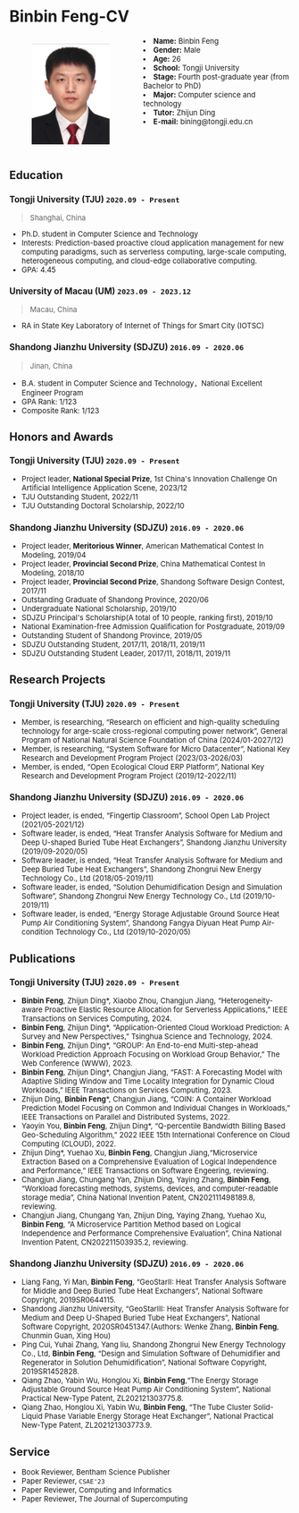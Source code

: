 # Binbin Feng-CV
<font size=2>
<div style="display: flex;">
  <div style="flex-basis: 25%; padding-right: 20px;">
    <figure class="gl-page-background gl-float-right gl-image-box" style="text-align: center;"><img src="MyPhoto.png" alt="Binbin Feng" width="140" height="180" style="max-width: 160px;" /></figure>
  </div>
  <div style="flex-basis: 60%;">
    <li><b>Name:</b> Binbin Feng</li>
    <li><b>Gender:</b> Male</li>
    <li><b>Age:</b> 26</li>
    <li><b>School:</b> Tongji University</li>
    <li><b>Stage:</b> Fourth post-graduate year (from Bachelor to PhD)</li>
    <li><b>Major:</b> Computer science and technology</li>
    <li><b>Tutor:</b> Zhijun Ding</li>
    <li><b>E-mail:</b> bining@tongji.edu.cn</li>
  </div>
</div>

## Education

### **Tongji University (TJU)** `2020.09 - Present`
>  Shanghai, China
- Ph.D. student in Computer Science and Technology
- Interests: Prediction-based proactive cloud application management for new computing paradigms, such as serverless computing, large-scale computing, heterogeneous computing, and cloud-edge collaborative computing.
- GPA: 4.45

### **University of Macau (UM)** `2023.09 - 2023.12`
> Macau, China
- RA in State Key Laboratory of Internet of Things for Smart City (IOTSC)

### **Shandong Jianzhu University (SDJZU)** `2016.09 - 2020.06`
> Jinan, China
- B.A. student in Computer Science and Technology，National Excellent Engineer Program
- GPA Rank: 1/123
- Composite Rank: 1/123

## Honors and Awards

### **Tongji University (TJU)** `2020.09 - Present`
- Project leader, **National Special Prize**, 1st China's Innovation Challenge On Artificial Intelligence Application Scene, 2023/12
- TJU Outstanding Student, 2022/11
- TJU Outstanding Doctoral Scholarship, 2022/10


### **Shandong Jianzhu University (SDJZU)** `2016.09 - 2020.06`
- Project leader, **Meritorious Winner**, American Mathematical Contest In Modeling, 2019/04
- Project leader, **Provincial Second Prize**, China Mathematical Contest In Modeling, 2018/10
- Project leader, **Provincial Second Prize**, Shandong Software Design Contest, 2017/11
- Outstanding Graduate of Shandong Province, 2020/06
- Undergraduate National Scholarship, 2019/10
- SDJZU Principal's Scholarship(A total of 10 people, ranking first), 2019/10
- National Examination-free Admission Qualification for Postgraduate, 2019/09
- Outstanding Student of Shandong Province, 2019/05
- SDJZU Outstanding Student, 2017/11, 2018/11, 2019/11
- SDJZU Outstanding Student Leader, 2017/11, 2018/11, 2019/11

## Research Projects

### **Tongji University (TJU)** `2020.09 - Present`
- Member, is researching, “Research on efficient and high-quality scheduling technology for arge-scale cross-regional computing power network”, General Program of National Natural Science Foundation of China (2024/01-2027/12)
- Member, is researching, “System Software for Micro Datacenter”, National Key Research and Development Program Project (2023/03-2026/03)
- Member, is ended, “Open Ecological Cloud ERP Platform”, National Key Research and Development Program Project (2019/12-2022/11)

### **Shandong Jianzhu University (SDJZU)** `2016.09 - 2020.06`
- Project leader, is ended, “Fingertip Classroom”, School Open Lab Project (2021/05-2021/12)
-  Software leader, is ended, “Heat Transfer Analysis Software for Medium and Deep U-shaped Buried Tube Heat Exchangers”, Shandong Jianzhu University (2019/09-2020/05)
- Software leader, is ended, “Heat Transfer Analysis Software for Medium and Deep Buried Tube Heat Exchangers”, Shandong Zhongrui New Energy Technology Co., Ltd (2018/05-2019/11)
- Software leader, is ended, “Solution Dehumidification Design and Simulation Software”, Shandong Zhongrui New Energy Technology Co., Ltd (2019/10-2019/11)
- Software leader, is ended, “Energy Storage Adjustable Ground Source Heat Pump Air Conditioning System”, Shandong Fangya Diyuan Heat Pump Air-condition Technology Co., Ltd (2019/10-2020/05)

## Publications

### **Tongji University (TJU)** `2020.09 - Present`
- **Binbin Feng**, Zhijun Ding*, Xiaobo Zhou, Changjun Jiang, “Heterogeneity-aware Proactive Elastic Resource Allocation for Serverless Applications,” IEEE Transactions on Services Computing, 2024.
- **Binbin Feng**, Zhijun Ding*, “Application-Oriented Cloud Workload Prediction: A Survey and New Perspectives,” Tsinghua Science and Technology, 2024.
- **Binbin Feng**, Zhijun Ding*, “GROUP: An End-to-end Multi-step-ahead Workload Prediction Approach Focusing on Workload Group Behavior,” The Web Conference (WWW), 2023.
- **Binbin Feng**, Zhijun Ding*, Changjun Jiang, “FAST: A Forecasting Model with Adaptive Sliding Window and Time Locality Integration for Dynamic Cloud Workloads,” IEEE Transactions on Services Computing, 2023.
- Zhijun Ding, **Binbin Feng***, Changjun Jiang, “COIN: A Container Workload Prediction Model Focusing on Common and Individual Changes in Workloads,” IEEE Transactions on Parallel and Distributed Systems, 2022.
- Yaoyin You, **Binbin Feng**, Zhijun Ding*, “Q-percentile Bandwidth Billing Based Geo-Scheduling Algorithm,” 2022 IEEE 15th International Conference on Cloud Computing (CLOUD), 2022.
- Zhijun Ding*, Yuehao Xu, **Binbin Feng**, Changjun Jiang,“Microservice Extraction Based on a Comprehensive Evaluation of Logical Independence and Performance,” IEEE Transactions on Software Engeering, reviewing.
- Changjun Jiang, Chungang Yan, Zhijun Ding, Yaying Zhang, **Binbin Feng**, “Workload forecasting methods, systems, devices, and computer-readable storage media”, China National Invention Patent, CN202111498189.8, reviewing.
- Changjun Jiang, Chungang Yan, Zhijun Ding, Yaying Zhang, Yuehao Xu, **Binbin Feng**, “A Microservice Partition Method based on Logical Independence and Performance Comprehensive Evaluation”, China National Invention Patent, CN202211503935.2, reviewing.

### **Shandong Jianzhu University (SDJZU)** `2016.09 - 2020.06`
- Liang Fang, Yi Man, **Binbin Feng**, “GeoStarII: Heat Transfer Analysis Software for Middle and Deep Buried Tube Heat Exchangers”, National Software Copyright, 2019SR0644115.
- Shandong Jianzhu University, “GeoStarIII: Heat Transfer Analysis Software for Medium and Deep U-Shaped Buried Tube Heat Exchangers”, National Software Copyright, 2020SR0451347.(Authors: Wenke Zhang, **Binbin Feng**, Chunmin Guan, Xing Hou)
- Ping Cui, Yuhai Zhang, Yang liu, Shandong Zhongrui New Energy Technology Co., Ltd, **Binbin Feng**, “Design and Simulation Software of Dehumidifier and Regenerator in Solution Dehumidification”, National Software Copyright, 2019SR1452828.
- Qiang Zhao, Yabin Wu, Honglou Xi, **Binbin Feng**,“The Energy Storage Adjustable Ground Source Heat Pump Air Conditioning System”, National Practical New-Type Patent, ZL202121303775.8.
- Qiang Zhao, Honglou Xi, Yabin Wu, **Binbin Feng**, “The Tube Cluster Solid-Liquid Phase Variable Energy Storage Heat Exchanger”, National Practical New-Type Patent, ZL202121303773.9.


## Service

- Book Reviewer, Bentham Science Publisher
- Paper Reviewer, `CSAE'23`
- Paper Reviewer, Computing and Informatics
- Paper Reviewer, The Journal of Supercomputing
